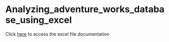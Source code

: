 # Analyzing_adventure_works_database_using_excel
Click [here](https://github.com/victorsomadina/Analyzing_adventure_works_database_using_excel/blob/main/Sprint%202%20Project%20Submission%20(1).xlsx) to access the excel file documentation
